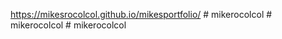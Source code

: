 https://mikesrocolcol.github.io/mikesportfolio/
#   m i k e r o c o l c o l 
 
 #   m i k e r o c o l c o l 
 
 #   m i k e r o c o l c o l 
 
 
